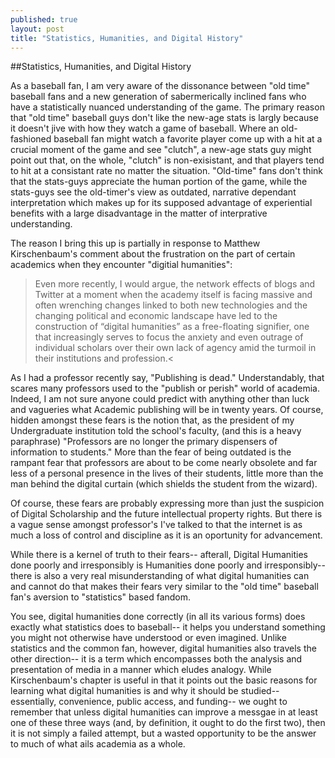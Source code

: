 ```yaml
---
published: true
layout: post
title: "Statistics, Humanities, and Digital History"
---
```


##Statistics, Humanities, and Digital History

As a baseball fan, I am very aware of the dissonance between "old time" baseball fans and a new generation of sabermerically inclined fans who have a statistically nuanced understanding of the game. The primary reason that "old time" baseball guys don't like the new-age stats is largly because it doesn't jive with how they watch a game of baseball. Where an old-fashioned baseball fan might watch a favorite player come up with a hit at a crucial moment of the game and see "clutch", a new-age stats guy might point out that, on the whole, "clutch" is non-exisistant, and that players tend to hit at a consistant rate no matter the situation. "Old-time" fans don't think that the stats-guys appreciate the human portion of the game, while the stats-guys see the old-timer's view as outdated, narrative dependant interpretation which makes up for its supposed advantage of experiential benefits  with a large disadvantage in the matter of interprative understanding. 

The reason I bring this up is partially in response to Matthew Kirschenbaum's comment about the frustration on the part of certain academics when they encounter "digitial humanities":

>Even more recently, I would argue, the network effects of blogs and Twitter at a moment when the academy itself is facing massive and often wrenching changes linked to both new technologies and the changing political and economic landscape have led to the construction of “digital humanities” as a free-floating signifier, one that increasingly serves to focus the anxiety and even outrage of individual scholars over their own lack of agency amid the turmoil in their institutions and profession.<

As I had a professor recently say, "Publishing is dead." Understandably, that scares many professors used to the "publish or perish" world of academia. Indeed, I am not sure anyone could predict with anything other than luck and vagueries what Academic publishing will be in twenty years. Of course, hidden amongst these fears is the notion that, as the president of my Undergraduate institution told the school's faculty, (and this is a heavy paraphrase) "Professors are no longer the primary dispensers of information to students." More than the fear of being outdated is the rampant fear that professors are about to be come nearly obsolete and far less of a personal presence in the lives of their students, little more than the man behind the digital curtain (which shields the student from the wizard). 

Of course, these fears are probably expressing more than just the suspicion of Digital Scholarship and the future intellectual property rights. But there is a vague sense amongst professor's I've talked to that the internet is as much a loss of control and discipline as it is an oportunity for advancement. 

While there is a kernel of truth to their fears-- afterall, Digital Humanities done poorly and irresponsibly is Humanities done poorly and irresponsibly-- there is also a very real misunderstanding of what digital humanities can  and cannot do that makes their fears very similar to the "old time" baseball fan's aversion to "statistics" based fandom. 

You see, digital humanities done correctly (in all its various forms) does exactly what statistics does to baseball-- it helps you understand something you might not otherwise have understood or even imagined. Unlike statistics and the common fan, however, digital humanities also travels the other direction-- it is a term which encompasses both the analysis and presentation of media in a manner which eludes analogy. While Kirschenbaum's chapter is useful in that it 
points out the basic reasons for learning what digital humanities is and why it should be studied-- essentially, convenience, public access, and funding-- we ought to remember that unless digital humanities can improve a messgae in at least one of these three ways (and, by definition, it ought to do the first two), then it is not simply a failed attempt, but a wasted opportunity to be the answer to much of what ails academia as a whole. 